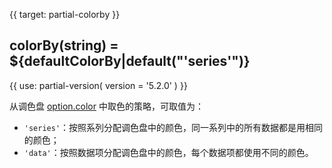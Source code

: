 
{{ target: partial-colorby }}

## colorBy(string) = ${defaultColorBy|default("'series'")}

<ExampleUIControlEnum options="series,data" />

{{ use: partial-version(
    version = '5.2.0'
) }}

从调色盘 [option.color](~color) 中取色的策略，可取值为：

+ `'series'`：按照系列分配调色盘中的颜色，同一系列中的所有数据都是用相同的颜色；
+ `'data'`：按照数据项分配调色盘中的颜色，每个数据项都使用不同的颜色。

